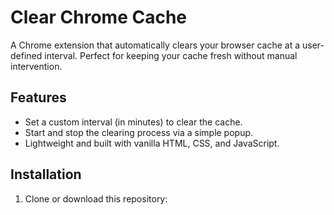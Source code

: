 # Clear Chrome Cache

A Chrome extension that automatically clears your browser cache at a user-defined interval. Perfect for keeping your cache fresh without manual intervention.

## Features
- Set a custom interval (in minutes) to clear the cache.
- Start and stop the clearing process via a simple popup.
- Lightweight and built with vanilla HTML, CSS, and JavaScript.

## Installation
1. Clone or download this repository: